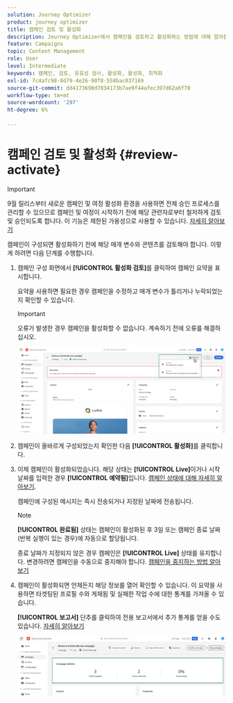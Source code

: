 ```yaml
---
solution: Journey Optimizer
product: journey optimizer
title: 캠페인 검토 및 활성화
description: Journey Optimizer에서 캠페인을 검토하고 활성화하는 방법에 대해 알아봅니다
feature: Campaigns
topic: Content Management
role: User
level: Intermediate
keywords: 캠페인, 검토, 유효성 검사, 활성화, 활성화, 최적화
exl-id: 7c4afc98-0d79-4e26-90f8-558bac037169
source-git-commit: dd4173698d7034173b7ae9f44afec397d62a6f78
workflow-type: tm+mt
source-wordcount: '297'
ht-degree: 6%

---
```


# 캠페인 검토 및 활성화 {#review-activate}

>[!IMPORTANT]
>
>9월 릴리스부터 새로운 캠페인 및 여정 활성화 환경을 사용하면 전체 승인 프로세스를 관리할 수 있으므로 캠페인 및 여정이 시작하기 전에 해당 관련자로부터 철저하게 검토 및 승인되도록 합니다. 이 기능은 제한된 가용성으로 사용할 수 있습니다. [자세히 알아보기](../test-approve/gs-approval.md)

캠페인이 구성되면 활성화하기 전에 해당 매개 변수와 콘텐츠를 검토해야 합니다. 이렇게 하려면 다음 단계를 수행합니다.

1. 캠페인 구성 화면에서 **[!UICONTROL 활성화 검토]**&#x200B;를 클릭하여 캠페인 요약을 표시합니다.

   요약을 사용하면 필요한 경우 캠페인을 수정하고 매개 변수가 틀리거나 누락되었는지 확인할 수 있습니다.

   >[!IMPORTANT]
   >
   >오류가 발생한 경우 캠페인을 활성화할 수 없습니다. 계속하기 전에 오류를 해결하십시오.

   ![](assets/create-campaign-alerts.png)

1. 캠페인이 올바르게 구성되었는지 확인한 다음 **[!UICONTROL 활성화]**&#x200B;를 클릭합니다.

1. 이제 캠페인이 활성화되었습니다. 해당 상태는 **[!UICONTROL Live]**&#x200B;이거나 시작 날짜를 입력한 경우 **[!UICONTROL 예약됨]**&#x200B;입니다. [캠페인 상태에 대해 자세히 알아보기](get-started-with-campaigns.md#statuses).

   캠페인에 구성된 메시지는 즉시 전송되거나 지정된 날짜에 전송됩니다.

   >[!NOTE]
   >
   >**[!UICONTROL 완료됨]** 상태는 캠페인이 활성화된 후 3일 또는 캠페인 종료 날짜(반복 실행이 있는 경우)에 자동으로 할당됩니다.
   >
   >종료 날짜가 지정되지 않은 경우 캠페인은 **[!UICONTROL Live]** 상태를 유지합니다. 변경하려면 캠페인을 수동으로 중지해야 합니다. [캠페인을 중지하는 방법 알아보기](modify-stop-campaign.md)

1. 캠페인이 활성화되면 언제든지 해당 정보를 열어 확인할 수 있습니다. 이 요약을 사용하면 타겟팅된 프로필 수와 게재됨 및 실패한 작업 수에 대한 통계를 가져올 수 있습니다.

   **[!UICONTROL 보고서]** 단추를 클릭하여 전용 보고서에서 추가 통계를 얻을 수도 있습니다. [자세히 알아보기](../reports/campaign-global-report.md)

   ![](assets/create-campaign-summary.png)
